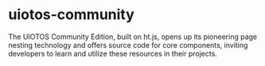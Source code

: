 # uiotos-community
The UIOTOS Community Edition, built on ht.js, opens up its pioneering page nesting technology and offers source code for core components, inviting developers to learn and utilize these resources in their projects.
